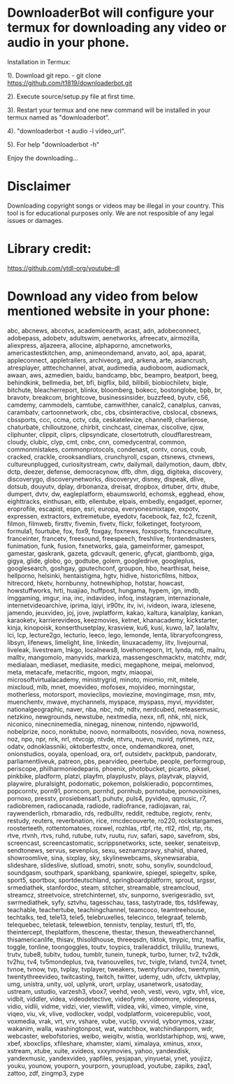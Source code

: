 # DownloaderBot will configure your termux for downloading any video or audio in your phone.

Installation in Termux:  

1). Download git repo.
	- git clone https://github.com/t1819/downloaderbot.git

2). Execute source/setup.py file at first time.

3). Restart your termux and one new command will be installed in your termux named as "downloaderbot".

4). "downloaderbot -t audio -l video_url".

5). For help "downloaderbot -h"

Enjoy the downloading...
  

# Disclaimer  
Downloading copyright songs or videos may be illegal in your country. This tool is for educational purposes only. We are not resposible of any legal issues or damages.

# Library credit: 
https://github.com/ytdl-org/youtube-dl

# Download any video from below mentioned website in your phone:

abc, abcnews, abcotvs, academicearth, acast, adn, adobeconnect, adobepass, adobetv, adultswim, aenetworks, afreecatv, airmozilla, aliexpress, aljazeera, allocine, alphaporno, amcnetworks, americastestkitchen, amp, animeondemand, anvato, aol, apa, aparat, appleconnect, appletrailers, archiveorg, ard, arkena, arte, asiancrush, atresplayer, atttechchannel, atvat, audimedia, audioboom, audiomack, awaan, aws, azmedien, baidu, bandcamp, bbc, beampro, beatport, beeg, behindkink, bellmedia, bet, bfi, bigflix, bild, bilibili, biobiochiletv, biqle, bitchute, bleacherreport, blinkx, bloomberg, bokecc, bostonglobe, bpb, br, bravotv, breakcom, brightcove, businessinsider, buzzfeed, byutv, c56, camdemy, cammodels, camtube, camwithher, canalc2, canalplus, canvas, carambatv, cartoonnetwork, cbc, cbs, cbsinteractive, cbslocal, cbsnews, cbssports, ccc, ccma, cctv, cda, ceskatelevize, channel9, charlierose, chaturbate, chilloutzone, chirbit, cinchcast, cinemax, ciscolive, cjsw, cliphunter, clippit, cliprs, clipsyndicate, closertotruth, cloudflarestream, cloudy, clubic, clyp, cmt, cnbc, cnn, comedycentral, common, commonmistakes, commonprotocols, condenast, contv, corus, coub, cracked, crackle, crooksandliars, crunchyroll, cspan, ctsnews, ctvnews, cultureunplugged, curiositystream, cwtv, dailymail, dailymotion, daum, dbtv, dctp, deezer, defense, democracynow, dfb, dhm, digg, digiteka, discovery, discoverygo, discoverynetworks, discoveryvr, disney, dispeak, dlive, dotsub, douyutv, dplay, drbonanza, dreisat, dropbox, drtuber, drtv, dtube, dumpert, dvtv, dw, eagleplatform, ebaumsworld, echomsk, egghead, ehow, eighttracks, einthusan, eitb, ellentube, elpais, embedly, engadget, eporner, eroprofile, escapist, espn, esri, europa, everyonesmixtape, expotv, expressen, extractors, extremetube, eyedotv, facebook, faz, fc2, fczenit, filmon, filmweb, firsttv, fivemin, fivetv, flickr, folketinget, footyroom, formula1, fourtube, fox, fox9, foxgay, foxnews, foxsports, franceculture, franceinter, francetv, freesound, freespeech, freshlive, frontendmasters, funimation, funk, fusion, fxnetworks, gaia, gameinformer, gamespot, gamestar, gaskrank, gazeta, gdcvault, generic, gfycat, giantbomb, giga, gigya, glide, globo, go, godtube, golem, googledrive, googleplus, googlesearch, goshgay, gputechconf, groupon, hbo, hearthisat, heise, hellporno, helsinki, hentaistigma, hgtv, hidive, historicfilms, hitbox, hitrecord, hketv, hornbunny, hotnewhiphop, hotstar, howcast, howstuffworks, hrti, huajiao, huffpost, hungama, hypem, ign, imdb, imggaming, imgur, ina, inc, indavideo, infoq, instagram, internazionale, internetvideoarchive, iprima, iqiyi, ir90tv, itv, ivi, ivideon, iwara, izlesene, jamendo, jeuxvideo, joj, jove, jwplatform, kakao, kaltura, kanalplay, kankan, karaoketv, karrierevideos, keezmovies, ketnet, khanacademy, kickstarter, kinja, kinopoisk, konserthusetplay, krasview, ku6, kusi, kuwo, la7, laola1tv, lci, lcp, lecture2go, lecturio, leeco, lego, lemonde, lenta, libraryofcongress, libsyn, lifenews, limelight, line, linkedin, linuxacademy, litv, livejournal, liveleak, livestream, lnkgo, localnews8, lovehomeporn, lrt, lynda, m6, mailru, malltv, mangomolo, manyvids, markiza, massengeschmacktv, matchtv, mdr, medialaan, mediaset, mediasite, medici, megaphone, meipai, melonvod, meta, metacafe, metacritic, mgoon, mgtv, miaopai, microsoftvirtualacademy, ministrygrid, minoto, miomio, mit, mitele, mixcloud, mlb, mnet, moevideo, mofosex, mojvideo, morningstar, motherless, motorsport, movieclips, moviezine, movingimage, msn, mtv, muenchentv, mwave, mychannels, myspace, myspass, myvi, myvidster, nationalgeographic, naver, nba, nbc, ndr, ndtv, nerdcubed, neteasemusic, netzkino, newgrounds, newstube, nextmedia, nexx, nfl, nhk, nhl, nick, niconico, ninecninemedia, ninegag, ninenow, nintendo, njpwworld, nobelprize, noco, nonktube, noovo, normalboots, nosvideo, nova, nowness, noz, npo, npr, nrk, nrl, ntvcojp, ntvde, ntvru, nuevo, nuvid, nytimes, nzz, odatv, odnoklassniki, oktoberfesttv, once, ondemandkorea, onet, onionstudios, ooyala, openload, ora, orf, outsidetv, packtpub, pandoratv, parliamentliveuk, patreon, pbs, pearvideo, peertube, people, performgroup, periscope, philharmoniedeparis, phoenix, photobucket, picarto, piksel, pinkbike, pladform, platzi, playfm, playplustv, plays, playtvak, playvid, playwire, pluralsight, podomatic, pokemon, polskieradio, popcorntimes, popcorntv, porn91, porncom, pornhd, pornhub, pornotube, pornovoisines, pornoxo, presstv, prosiebensat1, puhutv, puls4, pyvideo, qqmusic, r7, radiobremen, radiocanada, radiode, radiofrance, radiojavan, rai, raywenderlich, rbmaradio, rds, redbulltv, reddit, redtube, regiotv, rentv, restudy, reuters, reverbnation, rice, rmcdecouverte, ro220, rockstargames, roosterteeth, rottentomatoes, roxwel, rozhlas, rtbf, rte, rtl2, rtlnl, rtp, rts, rtve, rtvnh, rtvs, ruhd, rutube, rutv, ruutu, ruv, safari, sapo, savefrom, sbs, screencast, screencastomatic, scrippsnetworks, scte, seeker, senateisvp, sendtonews, servus, sevenplus, sexu, seznamzpravy, shahid, shared, showroomlive, sina, sixplay, sky, skylinewebcams, skynewsarabia, slideshare, slideslive, slutload, smotri, snotr, sohu, sonyliv, soundcloud, soundgasm, southpark, spankbang, spankwire, spiegel, spiegeltv, spike, sport5, sportbox, sportdeutschland, springboardplatform, sprout, srgssr, srmediathek, stanfordoc, steam, stitcher, streamable, streamcloud, streamcz, streetvoice, stretchinternet, stv, sunporno, sverigesradio, svt, swrmediathek, syfy, sztvhu, tagesschau, tass, tastytrade, tbs, tdslifeway, teachable, teachertube, teachingchannel, teamcoco, teamtreehouse, techtalks, ted, tele13, tele5, telebruxelles, telecinco, telegraaf, telemb, telequebec, teletask, telewebion, tennistv, tenplay, testurl, tf1, tfo, theintercept, theplatform, thescene, thestar, thesun, theweatherchannel, thisamericanlife, thisav, thisoldhouse, threeqsdn, tiktok, tinypic, tmz, tnaflix, toggle, tonline, toongoggles, toutv, toypics, traileraddict, trilulilu, trunews, trutv, tube8, tubitv, tudou, tumblr, tunein, tunepk, turbo, turner, tv2, tv2dk, tv2hu, tv4, tv5mondeplus, tva, tvanouvelles, tvc, tvigle, tvland, tvn24, tvnet, tvnoe, tvnow, tvp, tvplay, tvplayer, tweakers, twentyfourvideo, twentymin, twentythreevideo, twitcasting, twitch, twitter, udemy, udn, ufctv, uktvplay, umg, unistra, unity, uol, uplynk, urort, urplay, usanetwork, usatoday, ustream, ustudio, varzesh3, vbox7, veehd, veoh, vesti, vevo, vgtv, vh1, vice, vidbit, viddler, videa, videodetective, videofyme, videomore, videopress, vidio, vidlii, vidme, vidzi, vier, viewlift, viidea, viki, vimeo, vimple, vine, viqeo, viu, vk, vlive, vodlocker, vodpl, vodplatform, voicerepublic, voot, voxmedia, vrak, vrt, vrv, vshare, vube, vuclip, vvvvid, vyborymos, vzaar, wakanim, walla, washingtonpost, wat, watchbox, watchindianporn, wdr, webcaster, webofstories, weibo, weiqitv, wistia, worldstarhiphop, wsj, wwe, xbef, xboxclips, xfileshare, xhamster, xiami, ximalaya, xminus, xnxx, xstream, xtube, xuite, xvideos, xxxymovies, yahoo, yandexdisk, yandexmusic, yandexvideo, yapfiles, yesjapan, yinyuetai, ynet, youjizz, youku, younow, youporn, yourporn, yourupload, youtube, zapiks, zaq1, zattoo, zdf, zingmp3, zype
